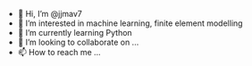 - 👋 Hi, I’m @jjmav7
- 👀 I’m interested in machine learning, finite element modelling
- 🌱 I’m currently learning Python
- 💞️ I’m looking to collaborate on ...
- 📫 How to reach me ...

<!---
jjmav7/jjmav7 is a ✨ special ✨ repository because its `README.md` (this file) appears on your GitHub profile.
You can click the Preview link to take a look at your changes.
--->
